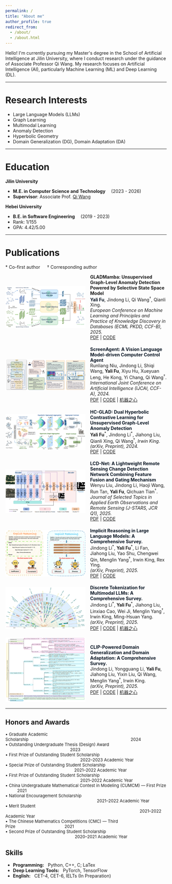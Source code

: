 ```yaml
---
permalink: /
title: "About me"
author_profile: true
redirect_from: 
  - /about/
  - /about.html
---
```


Hello! I'm currently pursuing my Master's degree in the School of Artificial Intelligence at Jilin University, where I conduct research under the guidance of Associate Professor Qi Wang. My research focuses on Artificial Intelligence (AI), particularly Machine Learning (ML) and Deep Learning (DL).

---

Research Interests
======
- Large Language Models (LLMs)
- Graph Learning
- Multimodal Learning
- Anomaly Detection
- Hyperbolic Geometry
- Domain Generalization (DG), Domain Adaptation (DA)


---

Education
======
**Jilin University**
- **M.E. in Computer Science and Technology**   &emsp;(2023 - 2026)
- **Supervisor**: Associate Prof. [Qi Wang](http://sai.jlu.edu.cn/info/1094/3453.htm)

**Hebei University**
- **B.E. in Software Engineering**  &emsp;(2019 - 2023)
- Rank: 1/155  
- GPA: 4.42/5.00

  
---



Publications
======

\* Co-first author  &emsp;  † Corresponding author

<div style="display: flex; align-items: center; gap: 15px; margin-bottom: 20px;">
  <img src="/images/GLADMamba.png" alt="GLADMamba" width="250">
  <div>
    <b>GLADMamba: Unsupervised Graph-Level Anomaly Detection Powered by Selective State Space Model</b><br>
    <b style="color: #0A1624;">Yali Fu</b>, Jindong Li, Qi Wang<sup>†</sup>, Qianli Xing.
    <br><i>European Conference on Machine Learning and Principles and Practice of Knowledge Discovery in Databases (ECML PKDD, CCF-B), 2025.</i><br>
    <a href="https://arxiv.org/pdf/2503.17903">PDF</a> | <a href="https://github.com/Yali-Fu/GLADMamba">CODE</a>
  </div>
</div>



<div style="display: flex; align-items: center; gap: 15px;margin-bottom: 20px;">
  <img src="/images/ScreenAgent.png" alt="ScreenAgent" width="250">
  <div>
    <b style="color: #0A1624;">ScreenAgent: A Vision Language Model-driven Computer Control Agent</b><br>
    Runliang Niu, Jindong Li, Shiqi Wang, <b>Yali Fu</b>, Xiyu Hu, Xueyuan Leng, He Kong, Yi Chang, Qi Wang<sup>†</sup>.<br>
    <i>International Joint Conference on Artificial Intelligence (IJCAI, CCF-A), 2024.</i><br>
    <a href="https://arxiv.org/pdf/2402.07945">PDF</a> | <a href="https://github.com/niuzaisheng/ScreenAgent">CODE</a> | <a href="https://mp.weixin.qq.com/s/MNsRNr40vDqXdvoQ1_R-4Q">机器之心</a>
  </div>
</div>



<div style="display: flex; align-items: center; gap: 15px; margin-bottom: 20px;">
  <img src="/images/HC-GLAD.png" alt="HC-GLAD" width="250">
  <div>
    <b style="color: #0A1624;">HC-GLAD: Dual Hyperbolic Contrastive Learning for Unsupervised Graph-Level Anomaly Detection</b><br>
    <b>Yali Fu</b><sup>*</sup>, Jindong Li<sup>*</sup>, Jiahong Liu, Qianli Xing, Qi Wang<sup>†</sup>, <i>Irwin King</i>.<br>
    <i>(arXiv, Preprint), 2024.</i><br>
    <a href="https://arxiv.org/pdf/2407.02057">PDF</a> | <a href="https://github.com/Yali-Fu/HC-GLAD">CODE</a>
  </div>
</div>



<div style="display: flex; align-items: center; gap: 15px; margin-bottom: 20px;">
  <img src="/images/LCD-NET.png" alt="LCD-Net" width="250">
  <div>
    <b style="color: #0A1624;">LCD-Net: A Lightweight Remote Sensing Change Detection Network Combining Feature Fusion and Gating Mechanism</b><br>
    Wenyu Liu, Jindong Li, Haoji Wang, Run Tan, <b>Yali Fu</b>, Qichuan Tian<sup>†</sup>.<br>
    <i>Journal of Selected Topics in Applied Earth Observations and Remote Sensing (J-STARS, JCR Q1), 2025.</i><br>
    <a href="https://arxiv.org/pdf/2410.11580">PDF</a> | <a href="https://github.com/WenyuLiu6/LCD-Net">CODE</a>
  </div>
</div>


<div style="display: flex; align-items: center; gap: 15px; margin-bottom: 20px;">
  <img src="/images/reasoning-survey.png" alt="Discrete Survey" width="250">
  <div>
    <b style="color: #0A1624;">Implicit Reasoning in Large Language Models: A Comprehensive Survey.</b><br>
    Jindong Li<sup>*</sup>, <b>Yali Fu</b><sup>*</sup>, Li Fan, Jiahong Liu, Yao Shu, Chengwei Qin, Menglin Yang<sup>†</sup>, Irwin King, Rex Ying.
    <br><i>(arXiv, Preprint), 2025.</i><br>
    <a href="https://arxiv.org/abs/2509.02350">PDF</a> | <a href="https://github.com/jindongli-Ai/LLM-Implicit-Reasoning-Survey">CODE</a> 
  </div>
</div>


<div style="display: flex; align-items: center; gap: 15px; margin-bottom: 20px;">
  <img src="/images/discrete-survey.png" alt="Discrete Survey" width="250">
  <div>
    <b style="color: #0A1624;">Discrete Tokenization for Multimodal LLMs: A Comprehensive Survey.</b><br>
    Jindong Li<sup>*</sup>, <b>Yali Fu</b><sup>*</sup>, Jiahong Liu, Linxiao Cao, Wei Ji, Menglin Yang<sup>†</sup>, Irwin King, Ming-Hsuan Yang.
    <br><i>(arXiv, Preprint), 2025.</i><br>
    <a href="https://arxiv.org/abs/2507.22920">PDF</a> | <a href="https://github.com/jindongli-Ai/LLM-Discrete-Tokenization-Survey">CODE</a> | <a href="https://mp.weixin.qq.com/s/rDlzbRSEmQqBg-GRP0DTlA">机器之心</a>
  </div>
</div>


<div style="display: flex; align-items: center; gap: 15px; margin-bottom: 20px;">
  <img src="/images/CLIP-Survey-Tree.png" alt="CLIP Survey" width="250">
  <div>
    <b style="color: #0A1624;">CLIP-Powered Domain Generalization and Domain Adaptation: A Comprehensive Survey.</b><br>
    Jindong Li, Yongguang Li, <b>Yali Fu</b>, Jiahong Liu, Yixin Liu, Qi Wang, Menglin Yang<sup>†</sup>, Irwin King.
    <br><i>(arXiv, Preprint), 2025.</i><br>
    <a href="https://arxiv.org/abs/2504.14280">PDF</a> | <a href="https://github.com/jindongli-Ai/Survey_on_CLIP-Powered_Domain_Generalization_and_Adaptation">CODE</a> | <a href="https://www.jiqizhixin.com/articles/2025-05-06-5">机器之心</a>
  </div>
</div>


---

Honors and Awards
------


<div style="font-size: 13px;">
• Graduate Academic Scholarship&emsp;&emsp;&emsp;&emsp;&emsp;&emsp;&emsp;&emsp;&emsp;&emsp;&emsp;&emsp;&emsp;&emsp;&emsp;&emsp;&emsp;&emsp;&emsp;&emsp;&emsp;&emsp;&emsp;&emsp;&nbsp;&nbsp;2024 <br>
• Outstanding Undergraduate Thesis (Design) Award &emsp;&emsp;&emsp;&emsp;&emsp;&emsp;&emsp;&emsp;&emsp;&emsp;&emsp;&emsp;&emsp;&emsp;&emsp;&nbsp;&nbsp;2023 <br>
• First Prize of Outstanding Student Scholarship &emsp;&emsp;&emsp;&emsp;&emsp;&emsp;&emsp;&emsp;&emsp;&emsp;&emsp;&emsp;&emsp;&emsp;&emsp;&emsp;&emsp;&emsp;2022–2023 Academic Year <br>
• Special Prize of Outstanding Student Scholarship &nbsp;&nbsp;&emsp;&emsp;&emsp;&emsp;&emsp;&emsp;&emsp;&emsp;&emsp;&emsp;&emsp;&emsp;&emsp;&emsp;&emsp;&emsp;2021–2022 Academic Year <br>
• First Prize of Outstanding Student Scholarship &emsp;&emsp;&emsp;&emsp;&emsp;&emsp;&emsp;&emsp;&emsp;&emsp;&emsp;&emsp;&emsp;&emsp;&emsp;&emsp;&emsp;&emsp;2021–2022 Academic Year <br>
• China Undergraduate Mathematical Contest in Modeling (CUMCM) — First Prize &emsp;&emsp;&nbsp;&nbsp;&nbsp;2021 <br>
• National Encouragement Scholarship &emsp;&emsp;&emsp;&emsp;&emsp;&emsp;&emsp;&emsp;&emsp;&emsp;&emsp;&emsp;&emsp;&emsp;&emsp;&emsp;&emsp;&emsp;&emsp;&emsp;&emsp;&emsp;2021–2022 Academic Year <br>
• Merit Student &emsp;&emsp;&emsp;&emsp;&emsp;&emsp;&emsp;&emsp;&emsp;&emsp;&emsp;&emsp;&emsp;&emsp;&emsp;&emsp;&emsp;&emsp;&emsp;&emsp;&emsp;&emsp;&emsp;&emsp;&emsp;&emsp;&emsp;&emsp;&emsp;&emsp;&emsp;&emsp;&nbsp;2021–2022 Academic Year <br>
• The Chinese Mathematics Competitions (CMC) — Third Prize&emsp;&emsp;&emsp;&emsp;&emsp;&emsp;&emsp;&emsp;&emsp;&emsp;&emsp;&nbsp;&nbsp;&nbsp;2021 <br>
• Second Prize of Outstanding Student Scholarship &emsp;&emsp;&emsp;&emsp;&emsp;&emsp;&emsp;&emsp;&emsp;&emsp;&emsp;&emsp;&emsp;&emsp;&emsp;&nbsp;&nbsp;&nbsp;&nbsp;&nbsp;&nbsp;2020–2021 Academic Year 
</div>



Skills
------
- **Programming:** &nbsp; Python, C++, C; LaTex
- **Deep Learning Tools:** &nbsp; PyTorch, TensorFlow
- **English:** &nbsp; CET-4, CET-6, IELTs (In Preparation)
